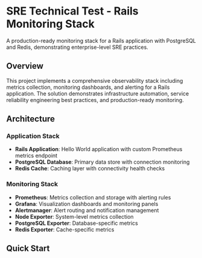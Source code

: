 # SRE Technical Test - Rails Monitoring Stack

A production-ready monitoring stack for a Rails application with PostgreSQL and Redis, demonstrating enterprise-level SRE practices.

## Overview

This project implements a comprehensive observability stack including metrics collection, monitoring dashboards, and alerting for a Rails application. The solution demonstrates infrastructure automation, service reliability engineering best practices, and production-ready monitoring.

## Architecture

### Application Stack
- **Rails Application**: Hello World application with custom Prometheus metrics endpoint
- **PostgreSQL Database**: Primary data store with connection monitoring
- **Redis Cache**: Caching layer with connectivity health checks

### Monitoring Stack
- **Prometheus**: Metrics collection and storage with alerting rules
- **Grafana**: Visualization dashboards and monitoring panels
- **Alertmanager**: Alert routing and notification management
- **Node Exporter**: System-level metrics collection
- **PostgreSQL Exporter**: Database-specific metrics
- **Redis Exporter**: Cache-specific metrics

## Quick Start

### Prerequisites
- Docker and Docker Compose installed
- Ports 3000, 3001, 9090, 9093 available

### Deploy the Stack

chmod +x provision.sh
./provision.sh deploy

Access URLs

Rails Application: http://localhost:3000
Grafana Dashboard: http://localhost:3001 (admin/admin)
Prometheus UI: http://localhost:9090
Alertmanager: http://localhost:9093
Health Check API: http://localhost:3000/health
Metrics Endpoint: http://localhost:3000/metrics

Key Metrics Monitored
Application Layer Metrics

rails_up: Application availability status (0/1)
rails_response_time_seconds: Application response time
rails_memory_usage_bytes: Memory consumption
rails_uptime_seconds: Application uptime
http_requests_total: Request volume by endpoint
rails_active_connections: Database connection pool usage
rails_thread_count: Active Ruby thread count

Infrastructure Layer Metrics

database_up: PostgreSQL connectivity status (0/1)
redis_up: Redis connectivity status (0/1)
node_cpu_seconds_total: CPU utilization
node_memory_MemTotal_bytes: System memory metrics
node_filesystem_avail_bytes: Disk space availability

Alerting Strategy
Critical Alerts (Immediate Response Required)

Application Down: rails_up == 0 for >1 minute
Database Down: database_up == 0 for >1 minute

Warning Alerts (Investigation Required)

Redis Down: redis_up == 0 for >2 minutes
High Memory Usage: rails_memory_usage_bytes > 200MB for >5 minutes
High Response Time: rails_response_time_seconds > 1 second for >5 minutes

SRE Best Practices Implemented
Observability

Comprehensive metrics collection at all stack layers
Service health monitoring with proper SLI/SLO methodology
Request tracing and performance monitoring
Real-time dashboards with alerting integration

Reliability

Health checks at container, application, and dependency levels
Automatic restart policies for service recovery
Dependency management with proper startup sequencing
Error handling and graceful degradation

Infrastructure as Code

Complete stack provisioning through single script
Version-controlled configuration management
Reproducible deployment process
Environment consistency validation

Commands Reference
bash# Deploy complete stack
./provision.sh deploy

# Check system status
./provision.sh status

# Test metrics collection
./provision.sh test-metrics

# Generate additional traffic for metrics visibility
./provision.sh generate-traffic

# Clean up environment
./provision.sh cleanup
Validation Steps
1. Verify Rails Application

Open http://localhost:3000
Confirm application loads with service status display
Check live metrics preview section

2. Verify Prometheus Metrics

Open http://localhost:9090
Navigate to Graph tab
Execute queries: rails_up, database_up, redis_up
Confirm Status > Targets shows all endpoints as UP

3. Verify Grafana Dashboard

Open http://localhost:3001
Login with admin/admin
Navigate to Dashboards > Rails SRE Monitoring Dashboard
Confirm status panels show UP and graphs display data

Technical Implementation Details
Metrics Collection

Custom Rails controller exposing Prometheus format metrics
5-second scraping intervals for real-time visibility
Counter and gauge metrics for different data types
Proper metric labeling for filtering and aggregation

Alert Configuration

Production-ready alert thresholds based on SRE best practices
Severity-based routing with appropriate response times
Webhook integration for external notification systems
Alert suppression and inhibition rules

Dashboard Design

Status overview panels with color-coded health indicators
Time-series graphs for trend analysis
Resource utilization monitoring
Request rate and performance tracking

Development Process
This solution was developed using AI-assisted methodologies including:

Architecture design consultation for SRE best practices
Code generation and debugging for Rails metrics implementation
Configuration optimization for monitoring stack components
Documentation structure following industry standards

The AI tooling enhanced development efficiency while ensuring alignment with Google SRE principles and production-ready monitoring practices.
Production Considerations

Metrics retention configured for 200 hours
Restart policies enabled for service recovery
Health check timeouts optimized for container environments
Resource limits and monitoring thresholds based on typical application usage
Security considerations with proper network isolation and access controls
